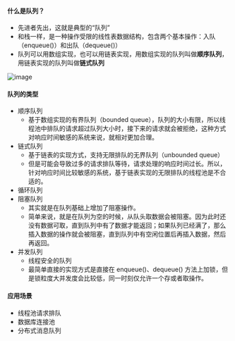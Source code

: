 #### 什么是队列？

- 先进者先出，这就是典型的“队列”
- 和栈一样，是一种操作受限的线性表数据结构，包含两个基本操作：入队（enqueue()）和出队（dequeue()）
- 队列可以用数组实现，也可以用链表实现，用数组实现的队列叫做**顺序队列**，用链表实现的队列叫做**链式队列**

![image](https://user-images.githubusercontent.com/6022948/57220549-521dc500-702e-11e9-8109-9b550beac2f6.png)

#### 队列的类型

- 顺序队列
  - 基于数组实现的有界队列（bounded queue），队列的大小有限，所以线程池中排队的请求超过队列大小时，接下来的请求就会被拒绝，这种方式对响应时间敏感的系统来说，就相对更加合理。
- 链式队列
  - 基于链表的实现方式，支持无限排队的无界队列（unbounded queue）
  - 但是可能会导致过多的请求排队等待，请求处理的响应时间过长。所以，针对响应时间比较敏感的系统，基于链表实现的无限排队的线程池是不合适的。
- 循环队列
- 阻塞队列
  - 其实就是在队列基础上增加了阻塞操作。
  - 简单来说，就是在队列为空的时候，从队头取数据会被阻塞。因为此时还没有数据可取，直到队列中有了数据才能返回；如果队列已经满了，那么插入数据的操作就会被阻塞，直到队列中有空闲位置后再插入数据，然后再返回。
- 并发队列
  - 线程安全的队列
  - 最简单直接的实现方式是直接在 enqueue()、dequeue() 方法上加锁，但是锁粒度大并发度会比较低，同一时刻仅允许一个存或者取操作。

#### 应用场景

 - 线程池请求排队
 - 数据库连接池
 - 分布式消息队列